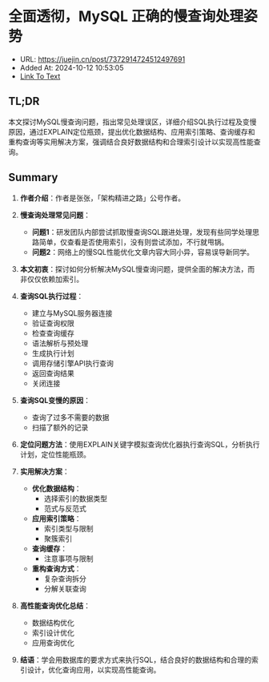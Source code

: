 # 全面透彻，MySQL 正确的慢查询处理姿势
- URL: https://juejin.cn/post/7372914724512497691
- Added At: 2024-10-12 10:53:05
- [Link To Text](2024-10-12-全面透彻，mysql-正确的慢查询处理姿势_raw.md)

## TL;DR
本文探讨MySQL慢查询问题，指出常见处理误区，详细介绍SQL执行过程及变慢原因，通过EXPLAIN定位瓶颈，提出优化数据结构、应用索引策略、查询缓存和重构查询等实用解决方案，强调结合良好数据结构和合理索引设计以实现高性能查询。

## Summary
1. **作者介绍**：作者是张张，「架构精进之路」公号作者。

2. **慢查询处理常见问题**：
   - **问题1**：研发团队内部尝试抓取慢查询SQL跟进处理，发现有些同学处理思路简单，仅查看是否使用索引，没有则尝试添加，不行就甩锅。
   - **问题2**：网络上的慢SQL性能优化文章内容大同小异，容易误导新同学。

3. **本文初衷**：探讨如何分析解决MySQL慢查询问题，提供全面的解决方法，而非仅仅依赖加索引。

4. **查询SQL执行过程**：
   - 建立与MySQL服务器连接
   - 验证查询权限
   - 检查查询缓存
   - 语法解析与预处理
   - 生成执行计划
   - 调用存储引擎API执行查询
   - 返回查询结果
   - 关闭连接

5. **查询SQL变慢的原因**：
   - 查询了过多不需要的数据
   - 扫描了额外的记录

6. **定位问题方法**：使用EXPLAIN关键字模拟查询优化器执行查询SQL，分析执行计划，定位性能瓶颈。

7. **实用解决方案**：
   - **优化数据结构**：
     - 选择索引的数据类型
     - 范式与反范式
   - **应用索引策略**：
     - 索引类型与限制
     - 聚簇索引
   - **查询缓存**：
     - 注意事项与限制
   - **重构查询方式**：
     - 复杂查询拆分
     - 分解关联查询

8. **高性能查询优化总结**：
   - 数据结构优化
   - 索引设计优化
   - 应用查询优化

9. **结语**：学会用数据库的要求方式来执行SQL，结合良好的数据结构和合理的索引设计，优化查询应用，以实现高性能查询。
